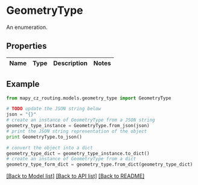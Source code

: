 # GeometryType

An enumeration.

## Properties

Name | Type | Description | Notes
------------ | ------------- | ------------- | -------------

## Example

```python
from mapy_cz_routing.models.geometry_type import GeometryType

# TODO update the JSON string below
json = "{}"
# create an instance of GeometryType from a JSON string
geometry_type_instance = GeometryType.from_json(json)
# print the JSON string representation of the object
print GeometryType.to_json()

# convert the object into a dict
geometry_type_dict = geometry_type_instance.to_dict()
# create an instance of GeometryType from a dict
geometry_type_form_dict = geometry_type.from_dict(geometry_type_dict)
```
[[Back to Model list]](../README.md#documentation-for-models) [[Back to API list]](../README.md#documentation-for-api-endpoints) [[Back to README]](../README.md)


